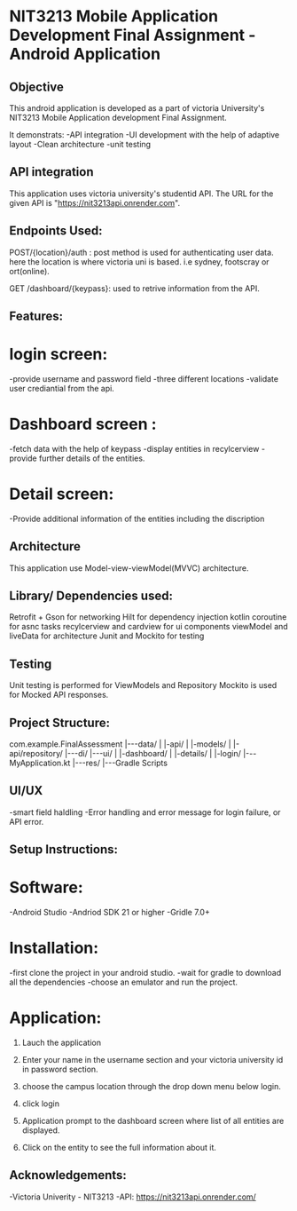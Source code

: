 # NIT3213 Mobile Application Development Final Assignment - Android Application

## Objective
This android application is developed as a part of victoria University's NIT3213 Mobile Application development Final Assignment.

It demonstrats:
-API integration
-UI development with the help of adaptive layout
-Clean architecture
-unit testing

## API integration
This application uses victoria university's studentid API. The URL for the given API is "https://nit3213api.onrender.com".

## Endpoints Used:

POST/{location}/auth : post method is used for authenticating user data. 
here the location is where victoria uni is based. i.e sydney, footscray or ort(online).

GET /dashboard/{keypass}: used to retrive information from the API.

## Features:

# login screen:
-provide username and password field
-three different locations
-validate user crediantial from the api.

# Dashboard screen :
-fetch data with the help of keypass
-display entities in recylcerview
-provide further details of the entities.

# Detail screen:
-Provide additional information of the entities including the discription

## Architecture
This application use Model-view-viewModel(MVVC) architecture.

## Library/ Dependencies used:

Retrofit + Gson for networking
Hilt for dependency injection
kotlin coroutine for asnc tasks
recylcerview and cardview for ui components
viewModel and liveData for architecture
Junit and Mockito for testing

## Testing
Unit testing is performed for ViewModels and Repository
Mockito is used for Mocked API responses.

## Project Structure:
com.example.FinalAssessment
|---data/
|   |-api/
|   |-models/
|   |-api/repository/
|---di/
|---ui/
|   |-dashboard/
|   |-details/
|   |-login/
|---MyApplication.kt
|---res/
|---Gradle Scripts

## UI/UX
-smart field haldling
-Error handling and error message for login failure, or API error.

## Setup Instructions:

# Software:
-Android Studio
-Andriod SDK 21 or higher
-Gridle 7.0+

# Installation:
-first clone the project in your android studio.
-wait for gradle to download all the dependencies
-choose an emulator and run the project. 

# Application:
1. Lauch the application
2. Enter your name in the username section and your victoria university id in password section.
3. choose the campus location through the drop down menu below login.
4. click login

5. Application prompt to the dashboard screen where list of all entities are displayed.
6. Click on the entity to see the full information about it.

## Acknowledgements:
-Victoria Univerity - NIT3213
-API: https://nit3213api.onrender.com/
